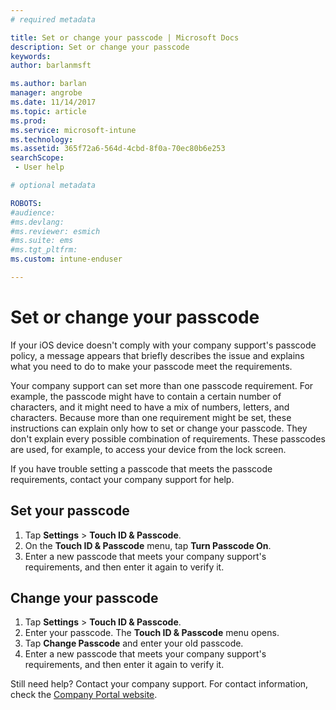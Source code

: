 ```yaml
---
# required metadata

title: Set or change your passcode | Microsoft Docs
description: Set or change your passcode
keywords:
author: barlanmsft
ms.author: barlan
manager: angrobe
ms.date: 11/14/2017
ms.topic: article
ms.prod:
ms.service: microsoft-intune
ms.technology:
ms.assetid: 365f72a6-564d-4cbd-8f0a-70ec80b6e253searchScope: - User help

# optional metadata

ROBOTS:  
#audience:
#ms.devlang:
#ms.reviewer: esmich
#ms.suite: ems
#ms.tgt_pltfrm:
ms.custom: intune-enduser

---
```


# Set or change your passcode

If your iOS device doesn't comply with your company support's passcode policy, a message appears that briefly describes the issue and explains what you need to do to make your passcode meet the requirements.

Your company support can set more than one passcode requirement. For example, the passcode might have to contain a certain number of characters, and it might need to have a mix of numbers, letters, and characters. Because more than one requirement might be set, these instructions can explain only how to set or change your passcode. They don't explain every possible combination of requirements. These passcodes are used, for example, to access your device from the lock screen.

If you have trouble setting a passcode that meets the passcode requirements, contact your company support for help.

## Set your passcode

1. Tap **Settings** > **Touch ID & Passcode**.
2. On the **Touch ID & Passcode** menu, tap **Turn Passcode On**.
3. Enter a new passcode that meets your company support's requirements, and then enter it again to verify it.

## Change your passcode

1. Tap **Settings** > **Touch ID & Passcode**.
2. Enter your passcode. The **Touch ID & Passcode** menu opens.
2. Tap **Change Passcode** and enter your old passcode.
3. Enter a new passcode that meets your company support's requirements, and then enter it again to verify it.

Still need help? Contact your company support. For contact information, check the [Company Portal website](https://portal.manage.microsoft.com).
